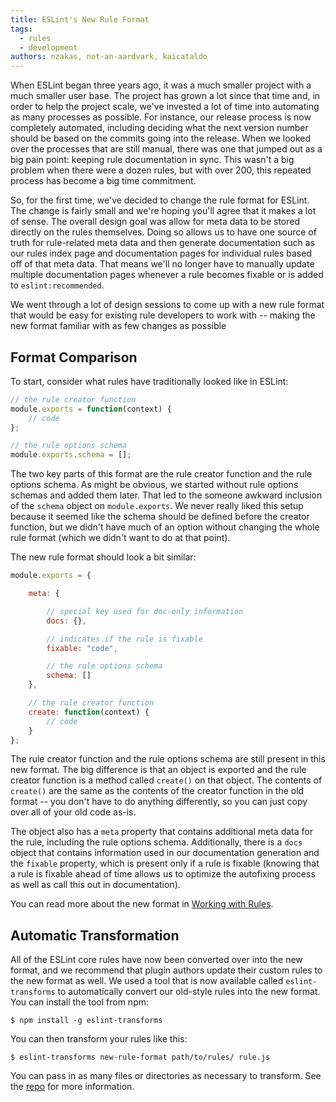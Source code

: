 ```yaml
---
title: ESLint's New Rule Format
tags:
  - rules
  - development
authors: nzakas, not-an-aardvark, kaicataldo
---
```


When ESLint began three years ago, it was a much smaller project with a much smaller user base. The project has grown a lot since that time and, in order to help the project scale, we've invested a lot of time into automating as many processes as possible. For instance, our release process is now completely automated, including deciding what the next version number should be based on the commits going into the release. When we looked over the processes that are still manual, there was one that jumped out as a big pain point: keeping rule documentation in sync. This wasn't a big problem when there were a dozen rules, but with over 200, this repeated process has become a big time commitment.

So, for the first time, we've decided to change the rule format for ESLint. The change is fairly small and we're hoping you'll agree that it makes a lot of sense. The overall design goal was allow for meta data to be stored directly on the rules themselves. Doing so allows us to have one source of truth for rule-related meta data and then generate documentation such as our rules index page and documentation pages for individual rules based off of that meta data. That means we'll no longer have to manually update multiple documentation pages whenever a rule becomes fixable or is added to `eslint:recommended`.

We went through a lot of design sessions to come up with a new rule format that would be easy for existing rule developers to work with -- making the new format familiar with as few changes as possible

## Format Comparison

To start, consider what rules have traditionally looked like in ESLint:

```js
// the rule creator function
module.exports = function(context) {
    // code
};

// the rule options schema
module.exports.schema = [];
```

The two key parts of this format are the rule creator function and the rule options schema. As might be obvious, we started without rule options schemas and added them later. That led to the someone awkward inclusion of the `schema` object on `module.exports`. We never really liked this setup because it seemed like the schema should be defined before the creator function, but we didn't have much of an option without changing the whole rule format (which we didn't want to do at that point).

The new rule format should look a bit similar:

```js
module.exports = {

    meta: {

        // special key used for doc-only information
        docs: {},

        // indicates if the rule is fixable
        fixable: "code",

        // the rule options schema
        schema: []
    },

    // the rule creator function
    create: function(context) {
        // code
    }
};
```

The rule creator function and the rule options schema are still present in this new format. The big difference is that an object is exported and the rule creator function is a method called `create()` on that object. The contents of `create()` are the same as the contents of the creator function in the old format -- you don't have to do anything differently, so you can just copy over all of your old code as-is.

The object also has a `meta` property that contains additional meta data for the rule, including the rule options schema. Additionally, there is a `docs` object that contains information used in our documentation generation and the `fixable` property, which is present only if a rule is fixable (knowing that a rule is fixable ahead of time allows us to optimize the autofixing process as well as call this out in documentation).

You can read more about the new format in [Working with Rules](https://eslint.org/docs/developer-guide/working-with-rules).

## Automatic Transformation

All of the ESLint core rules have now been converted over into the new format, and we recommend that plugin authors update their custom rules to the new format as well. We used a tool that is now available called `eslint-transforms` to automatically convert our old-style rules into the new format. You can install the tool from npm:

```
$ npm install -g eslint-transforms
```

You can then transform your rules like this:

```
$ eslint-transforms new-rule-format path/to/rules/ rule.js
```

You can pass in as many files or directories as necessary to transform. See the [repo](https://github.com/eslint/eslint-transforms) for more information.
